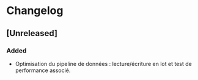 # Changelog

## [Unreleased]

### Added
- Optimisation du pipeline de données : lecture/écriture en lot et test de performance associé.
